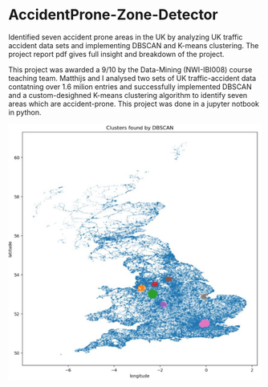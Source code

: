 # AccidentProne-Zone-Detector
Identified seven accident prone areas in the UK by analyzing UK traffic accident data sets and implementing DBSCAN and K-means clustering.
The project report pdf gives full insight and breakdown of the project.

This project was awarded a 9/10 by the Data-Mining (NWI-IBI008) course teaching team.
Matthijs and I analysed two sets of UK traffic-accident data contatning over 1.6 milion entries and successfully implemented DBSCAN and a custom-desighned K-means clustering algorithm to identify seven areas which are accident-prone. This project was done in a jupyter notbook in python.

![The seven zones identified by our code](https://github.com/VamsiYerramsetti/AccidentProne-Zone-Detector/blob/main/IdentifiedAreas.png)

